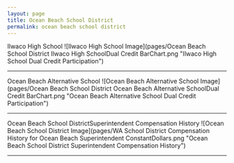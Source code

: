 ```yaml
---
layout: page
title: Ocean Beach School District
permalink: ocean beach school district
---
```



Ilwaco High School
![Ilwaco High School Image](pages/Ocean Beach School District Ilwaco High SchoolDual Credit BarChart.png "Ilwaco High School Dual Credit Participation")

___

Ocean Beach Alternative School
![Ocean Beach Alternative School Image](pages/Ocean Beach School District Ocean Beach Alternative SchoolDual Credit BarChart.png "Ocean Beach Alternative School Dual Credit Participation")

___

Ocean Beach School DistrictSuperintendent Compensation History
![Ocean Beach School District Image](pages/WA School District Compensation History for Ocean Beach Superintendent ConstantDollars.png "Ocean Beach School District Superintendent Compensation History")

___

